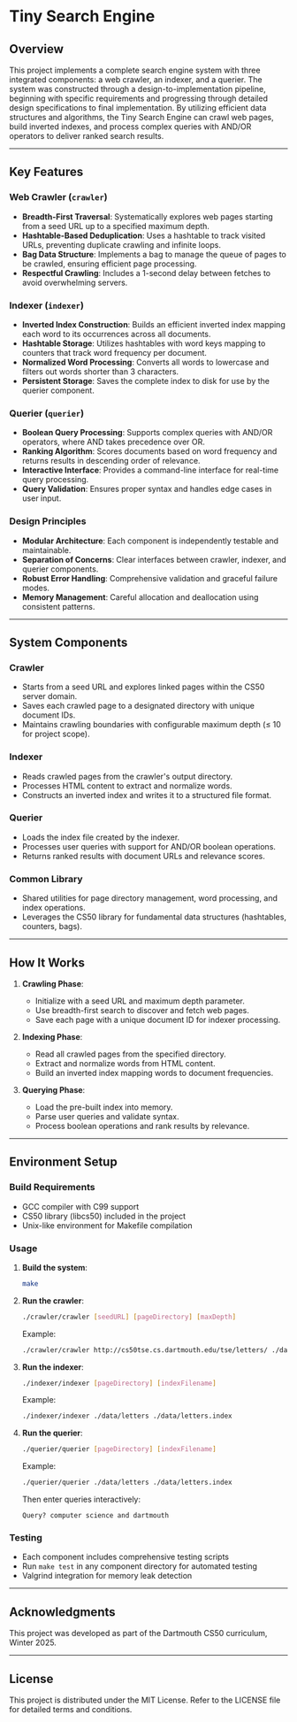 # Tiny Search Engine

## Overview

This project implements a complete search engine system with three integrated components: a web crawler, an indexer, and a querier. The system was constructed through a design-to-implementation pipeline, beginning with specific requirements  and progressing through detailed design specifications to final implementation. By utilizing efficient data structures and algorithms, the Tiny Search Engine can crawl web pages, build inverted indexes, and process complex queries with AND/OR operators to deliver ranked search results.

---

## Key Features

### Web Crawler (`crawler`)

- **Breadth-First Traversal**: Systematically explores web pages starting from a seed URL up to a specified maximum depth.
- **Hashtable-Based Deduplication**: Uses a hashtable to track visited URLs, preventing duplicate crawling and infinite loops.
- **Bag Data Structure**: Implements a bag to manage the queue of pages to be crawled, ensuring efficient page processing.
- **Respectful Crawling**: Includes a 1-second delay between fetches to avoid overwhelming servers.

### Indexer (`indexer`)

- **Inverted Index Construction**: Builds an efficient inverted index mapping each word to its occurrences across all documents.
- **Hashtable Storage**: Utilizes hashtables with word keys mapping to counters that track word frequency per document.
- **Normalized Word Processing**: Converts all words to lowercase and filters out words shorter than 3 characters.
- **Persistent Storage**: Saves the complete index to disk for use by the querier component.

### Querier (`querier`)

- **Boolean Query Processing**: Supports complex queries with AND/OR operators, where AND takes precedence over OR.
- **Ranking Algorithm**: Scores documents based on word frequency and returns results in descending order of relevance.
- **Interactive Interface**: Provides a command-line interface for real-time query processing.
- **Query Validation**: Ensures proper syntax and handles edge cases in user input.

### Design Principles

- **Modular Architecture**: Each component is independently testable and maintainable.
- **Separation of Concerns**: Clear interfaces between crawler, indexer, and querier components.
- **Robust Error Handling**: Comprehensive validation and graceful failure modes.
- **Memory Management**: Careful allocation and deallocation using consistent patterns.

---

## System Components

### Crawler
- Starts from a seed URL and explores linked pages within the CS50 server domain.
- Saves each crawled page to a designated directory with unique document IDs.
- Maintains crawling boundaries with configurable maximum depth (≤ 10 for project scope).

### Indexer
- Reads crawled pages from the crawler's output directory.
- Processes HTML content to extract and normalize words.
- Constructs an inverted index and writes it to a structured file format.

### Querier
- Loads the index file created by the indexer.
- Processes user queries with support for AND/OR boolean operations.
- Returns ranked results with document URLs and relevance scores.

### Common Library
- Shared utilities for page directory management, word processing, and index operations.
- Leverages the CS50 library for fundamental data structures (hashtables, counters, bags).

---

## How It Works

1. **Crawling Phase**:
   - Initialize with a seed URL and maximum depth parameter.
   - Use breadth-first search to discover and fetch web pages.
   - Save each page with a unique document ID for indexer processing.

2. **Indexing Phase**:
   - Read all crawled pages from the specified directory.
   - Extract and normalize words from HTML content.
   - Build an inverted index mapping words to document frequencies.

3. **Querying Phase**:
   - Load the pre-built index into memory.
   - Parse user queries and validate syntax.
   - Process boolean operations and rank results by relevance.

---

## Environment Setup

### Build Requirements
- GCC compiler with C99 support
- CS50 library (libcs50) included in the project
- Unix-like environment for Makefile compilation

### Usage

1. **Build the system**:
   ```bash
   make
   ```

2. **Run the crawler**:
   ```bash
   ./crawler/crawler [seedURL] [pageDirectory] [maxDepth]
   ```
   Example:
   ```bash
   ./crawler/crawler http://cs50tse.cs.dartmouth.edu/tse/letters/ ./data/letters 2
   ```

3. **Run the indexer**:
   ```bash
   ./indexer/indexer [pageDirectory] [indexFilename]
   ```
   Example:
   ```bash
   ./indexer/indexer ./data/letters ./data/letters.index
   ```

4. **Run the querier**:
   ```bash
   ./querier/querier [pageDirectory] [indexFilename]
   ```
   Example:
   ```bash
   ./querier/querier ./data/letters ./data/letters.index
   ```
   Then enter queries interactively:
   ```
   Query? computer science and dartmouth
   ```

### Testing
- Each component includes comprehensive testing scripts
- Run `make test` in any component directory for automated testing
- Valgrind integration for memory leak detection

---

## Acknowledgments

This project was developed as part of the Dartmouth CS50 curriculum, Winter 2025.

---

## License

This project is distributed under the MIT License. Refer to the LICENSE file for detailed terms and conditions.
